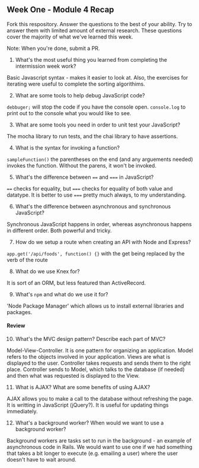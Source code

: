 ## Week One - Module 4 Recap

Fork this respository. Answer the questions to the best of your ability. Try to answer them with limited amount of external research. These questions cover the majority of what we've learned this week. 

Note: When you're done, submit a PR. 

1. What's the most useful thing you learned from completing the intermission week work?

Basic Javascript syntax - makes it easier to look at. Also, the exercises for iterating were useful to complete the sorting algorithims.

2. What are some tools to help debug JavaScript code?

`debbuger;` will stop the code if you have the console open. `console.log` to print out to the console what you would like to see.

3. What are some tools you need in order to unit test your JavaScript?

The mocha library to run tests, and the chai library to have assertions.

4. What is the syntax for invoking a function?

`sampleFunction()` the parentheses on the end (and any arguements needed) invokes the function. Without the parens, it won't be invoked.

5. What's the difference between `==` and `===` in JavaScript?

`==` checks for equality, but `===` checks for equality of both value and datatype. It is better to use `===` pretty much always, to my understanding.

6. What's the difference between asynchronous and synchronous JavaScript? 

Synchronous JavaScript happens in order, whereas asynchronous happens in different order. Both powerful and tricky.

7. How do we setup a route when creating an API with Node and Express?

`app.get('/api/foods', function() {}` with the get being replaced by the verb of the route

8. What do we use Knex for?

It is sort of an ORM, but less featured than ActiveRecord.

9. What's `npm` and what do we use it for?

'Node Package Manager' which allows us to install external libraries and packages.

#### Review  
10. What's the MVC design pattern? Describe each part of MVC?

Model-View-Controller. It is one pattern for organizing an application. Model refers to the objects involved in your application. Views are what is displayed to the user. Controller takes requests and sends them to the right place. Controller sends to Model, which talks to the database (if needed) and then what was requested is displayed to the View.

11. What is AJAX? What are some benefits of using AJAX?

AJAX allows you to make a call to the database without refreshing the page. It is writting in JavaScript (jQuery?). It is useful for updating things immediately.

12. What's a background worker? When would we want to use a background worker?

Background workers are tasks set to run in the background - an example of asynchronous code in Rails. We would want to use one if we had something that takes a bit longer to execute (e.g. emailing a user) where the user doesn't have to wait around.
